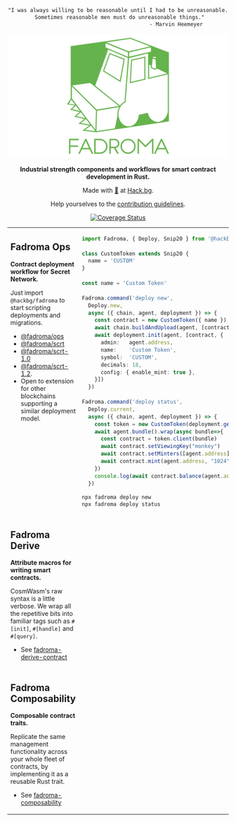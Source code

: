 <div align="center">

```
"I was always willing to be reasonable until I had to be unreasonable.
 Sometimes reasonable men must do unreasonable things."
                                     - Marvin Heemeyer
```

[![](/doc/logo.svg)](https://fadroma.tech)

**Industrial strength components and workflows for smart contract development in Rust.**

Made with [💚](mailto:hello@hack.bg) at [Hack.bg](https://hack.bg).

Help yourselves to the [contribution guidelines](CONTRIBUTING.md).

[![Coverage Status](https://coveralls.io/repos/github/hackbg/fadroma/badge.svg?branch=22.01)](https://coveralls.io/github/hackbg/fadroma?branch=22.01)

</div>

<table>

<tr><td valign="top">

## Fadroma Ops

**Contract deployment workflow for Secret Network.**

Just import `@hackbg/fadroma` to start scripting deployments and migrations.

* [@fadroma/ops](./packages/ops)
* [@fadroma/scrt](./packages/scrt)
* [@fadroma/scrt-1.0](./packages/scrt-1.0)
* [@fadroma/scrt-1.2](./packages/scrt-1.2).
* Open to extension for other blockchains supporting a similar deployment model.

</td><td>

```typescript
import Fadroma, { Deploy, Snip20 } from '@hackbg/fadroma'

class CustomToken extends Snip20 {
  name = 'CUSTOM'
}

const name = 'Custom Token'

Fadroma.command('deploy new',
  Deploy.new,
  async ({ chain, agent, deployment }) => {
    const contract = new CustomToken({ name })
    await chain.buildAndUpload(agent, [contract])
    await deployment.init(agent, [contract, {
      admin:   agent.address,
      name:    'Custom Token',
      symbol:  'CUSTOM',
      decimals: 18,
      config: { enable_mint: true },
    }])
  })

Fadroma.command('deploy status',
  Deploy.current,
  async ({ chain, agent, deployment }) => {
    const token = new CustomToken(deployment.get(name))
    await agent.bundle().wrap(async bundle=>{
      const contract = token.client(bundle)
      await contract.setViewingKey("monkey")
      await contract.setMinters([agent.address])
      await contract.mint(agent.address, "1024")
    })
    console.log(await contract.balance(agent.address, "monkey"))
  })
```

```sh
npx fadroma deploy new
npx fadroma deploy status
```

</td></tr>

<tr></tr>

<tr><td>

## Fadroma Derive

**Attribute macros for writing smart contracts.**

CosmWasm's raw syntax is a little verbose. We wrap all the repetitive bits
into familiar tags such as `#[init]`, `#[handle]` and `#[query]`.

* See [fadroma-derive-contract](./crates/fadroma-derive-contract)

</td><td></td>
</tr>

<tr></tr>

<tr><td>

## Fadroma Composability

**Composable contract traits.**

Replicate the same management functionality across your whole fleet of contracts,
by implementing it as a reusable Rust trait.

* See [fadroma-composability](./crates/fadroma-composability)

</td><td>
</td></tr>

</table>
